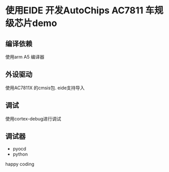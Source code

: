 # 使用EIDE 开发AutoChips AC7811 车规级芯片demo

## 编译依赖
使用arm A5 编译器

## 外设驱动
使用AC7811X 的cmsis包. eide支持导入

## 调试
使用cortex-debug进行调试

## 调试器
- pyocd
- python

happy coding
